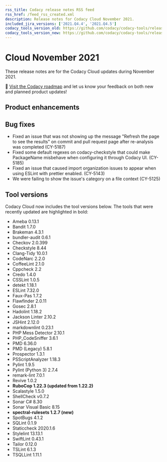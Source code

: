 ```yaml
---
rss_title: Codacy release notes RSS feed
rss_href: /feed_rss_created.xml
description: Release notes for Codacy Cloud November 2021.
included_jira_versions: ['2021.Q4.4', '2021.Q4.5']
codacy_tools_version_old: https://github.com/codacy/codacy-tools/releases/tag/3.9.48
codacy_tools_version_new: https://github.com/codacy/codacy-tools/releases/tag/4.0.22
---
```


# Cloud November 2021

These release notes are for the Codacy Cloud updates during November 2021.

📢 [Visit the Codacy roadmap](https://roadmap.codacy.com) and <span class="skip-vale">let us know</span> your feedback on both new and planned product updates!

<!--TODO Check these issues manually

Jira issues without release notes

Epics:
-   https://codacy.atlassian.net/browse/CY-5263
-   https://codacy.atlassian.net/browse/CY-4654
-   https://codacy.atlassian.net/browse/CY-4617
-   https://codacy.atlassian.net/browse/CY-4511
-   https://codacy.atlassian.net/browse/CY-3595
Bugs and Community Issues:
-   https://codacy.atlassian.net/browse/CY-5204
-   https://codacy.atlassian.net/browse/CY-5141
Others:
-   https://codacy.atlassian.net/browse/CY-5251
-   https://codacy.atlassian.net/browse/CY-5250
-   https://codacy.atlassian.net/browse/CY-5249
-   https://codacy.atlassian.net/browse/CY-5248
-   https://codacy.atlassian.net/browse/CY-5247
-   https://codacy.atlassian.net/browse/CY-5246
-   https://codacy.atlassian.net/browse/CY-5245
-   https://codacy.atlassian.net/browse/CY-5239
-   https://codacy.atlassian.net/browse/CY-5147
-   https://codacy.atlassian.net/browse/CY-5129
-   https://codacy.atlassian.net/browse/CY-5122
-   https://codacy.atlassian.net/browse/CY-5088
-   https://codacy.atlassian.net/browse/CY-5047
-   https://codacy.atlassian.net/browse/CY-5046
-   https://codacy.atlassian.net/browse/CY-5004
-   https://codacy.atlassian.net/browse/CY-4945
-   https://codacy.atlassian.net/browse/CY-4091
-   https://codacy.atlassian.net/browse/CY-3065

Jira issues with disabled release notes

Epics:
-   https://codacy.atlassian.net/browse/CY-4676
-   https://codacy.atlassian.net/browse/CY-4408
-   https://codacy.atlassian.net/browse/CY-4082
Bugs and Community Issues:
-   https://codacy.atlassian.net/browse/CY-5278
-   https://codacy.atlassian.net/browse/CY-5257
-   https://codacy.atlassian.net/browse/CY-5209
-->

## Product enhancements


## Bug fixes

-   Fixed an issue that was not showing up the message "Refresh the page to see the results" on commit and pull request page after re-analysis was completed (CY-5187)
-   Fixed some default regexes on codacy-checkstyle that could make PackageName misbehave when configuring it through Codacy UI. (CY-5185)
-   Fixed an issue that caused import organization issues to appear when using ESLint with prettier enabled. (CY-5143)
-   We were failing to show the issue's category on a file context (CY-5125)

## Tool versions

Codacy Cloud now includes the tool versions below. The tools that were recently updated are highlighted in bold:

-   Ameba 0.13.1
-   Bandit 1.7.0
-   Brakeman 4.3.1
-   bundler-audit 0.6.1
-   Checkov 2.0.399
-   Checkstyle 8.44
-   Clang-Tidy 10.0.1
-   CodeNarc 2.2.0
-   CoffeeLint 2.1.0
-   Cppcheck 2.2
-   Credo 1.4.0
-   CSSLint 1.0.5
-   detekt 1.18.1
-   ESLint 7.32.0
-   Faux-Pas 1.7.2
-   Flawfinder 2.0.11
-   Gosec 2.8.1
-   Hadolint 1.18.2
-   Jackson Linter 2.10.2
-   JSHint 2.12.0
-   markdownlint 0.23.1
-   PHP Mess Detector 2.10.1
-   PHP_CodeSniffer 3.6.1
-   PMD 6.36.0
-   PMD (Legacy) 5.8.1
-   Prospector 1.3.1
-   PSScriptAnalyzer 1.18.3
-   Pylint 1.9.5
-   Pylint (Python 3) 2.7.4
-   remark-lint 7.0.1
-   Revive 1.0.2
-   **RuboCop 1.22.3 (updated from 1.22.2)**
-   Scalastyle 1.5.0
-   ShellCheck v0.7.2
-   Sonar C# 8.30
-   Sonar Visual Basic 8.15
-   **spectral-rulesets 1.2.7 (new)**
-   SpotBugs 4.1.2
-   SQLint 0.1.9
-   Staticcheck 2020.1.6
-   Stylelint 13.13.1
-   SwiftLint 0.43.1
-   Tailor 0.12.0
-   TSLint 6.1.3
-   TSQLLint 1.11.1
